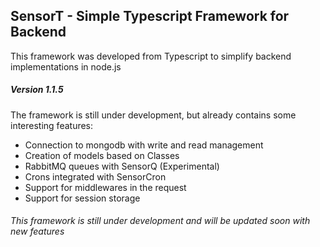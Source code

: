 ## SensorT - Simple Typescript Framework for Backend

This framework was developed from Typescript to simplify backend implementations in node.js

##### Version 1.1.5

The framework is still under development, but already contains some interesting features:

- Connection to mongodb with write and read management
- Creation of models based on Classes
- RabbitMQ queues with SensorQ (Experimental)
- Crons integrated with SensorCron
- Support for middlewares in the request
- Support for session storage

###### This framework is still under development and will be updated soon with new features
